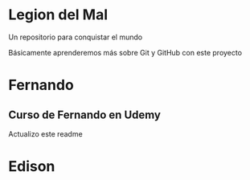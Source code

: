 # Legion del Mal
Un repositorio para conquistar el mundo

Básicamente aprenderemos más sobre Git y GitHub con este proyecto


# Fernando


## Curso de Fernando en Udemy
Actualizo este readme

# Edison